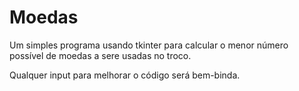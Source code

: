 # Moedas
Um simples programa usando tkinter
para calcular o menor número possível de moedas
a sere usadas no troco.

Qualquer input para melhorar o código será bem-binda.
